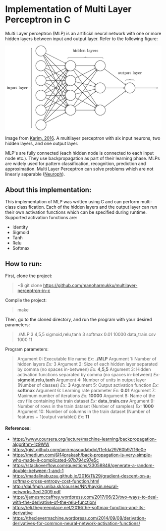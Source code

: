 # Implementation of Multi Layer Perceptron in C

Multi Layer perceptron (MLP) is an artificial neural network with one or more hidden layers between input and output layer. Refer to the following figure:

![MLP Network with one input layer, two hidden layers and an output layer](/figures/mlp-network.png)

Image from [Karim, 2016](https://dzone.com/articles/deep-learning-via-multilayer-perceptron-classifier). A multilayer perceptron with six input neurons, two hidden layers, and one output layer.

MLP's are fully connected (each hidden node is connected to each input node etc.). They use backpropagation as part of their learning phase. MLPs are widely used for pattern classification, recognition, prediction and approximation. Multi Layer Perceptron can solve problems which are not linearly separable ([Neuroph](http://neuroph.sourceforge.net/tutorials/MultiLayerPerceptron.html)).

## About this implementation:

This implementation of MLP was written using C and can perform multi-class classification. Each of the hidden layers and the output layer can run their own activation functions which can be specified during runtime. Supported activation functions are:

- Identity
- Sigmoid
- Tanh
- Relu
- Softmax

## How to run:

First, clone the project:

>~$ git clone https://github.com/manoharmukku/multilayer-perceptron-in-c

Compile the project:

> make

Then, go to the cloned directory, and run the program with your desired parameters:

> ./MLP 3 4,5,5 sigmoid,relu,tanh 3 softmax 0.01 10000 data_train.csv 1000 11

Program parameters:

> Argument 0: Executable file name _Ex:_ __./MLP__
> Argument 1: Number of hidden layers _Ex:_ 3
> Argument 2: Size of each hidden layer separated by comma (no spaces in-between) _Ex:_ __4,5,5__
> Argument 3: Hidden activation functions separated by comma (no spaces in-between) _Ex:_ __sigmoid,relu,tanh__
> Argument 4: Number of units in output layer (Number of classes) _Ex:_ __3__
> Argument 5: Output activation function _Ex:_ __softmax__
> Argument 6: Learning rate parameter _Ex:_ __0.01__
> Argument 7: Maximum number of iterations _Ex:_ __10000__
> Argument 8: Name of the csv file containing the train dataset _Ex:_ __data_train.csv__
> Argument 9: Number of rows in the train dataset (Number of samples) _Ex:_ __1000__
> Argument 10: Number of columns in the train dataset (Number of features + 1(output variable)) _Ex:_ __11__

#### References:

* https://www.coursera.org/lecture/machine-learning/backpropagation-algorithm-1z9WW
* https://gist.github.com/amirmasoudabdol/f1efda29760b97f16e0e
* https://medium.com/@14prakash/back-propagation-is-very-simple-who-made-it-complicated-97b794c97e5c
* https://stackoverflow.com/questions/33058848/generate-a-random-double-between-1-and-1
* https://madalinabuzau.github.io/2016/11/29/gradient-descent-on-a-softmax-cross-entropy-cost-function.html
* http://dai.fmph.uniba.sk/courses/NN/haykin.neural-networks.3ed.2009.pdf
* https://jamesmccaffrey.wordpress.com/2017/06/23/two-ways-to-deal-with-the-derivative-of-the-relu-function/
* https://eli.thegreenplace.net/2016/the-softmax-function-and-its-derivative
* https://theclevermachine.wordpress.com/2014/09/08/derivation-derivatives-for-common-neural-network-activation-functions/
